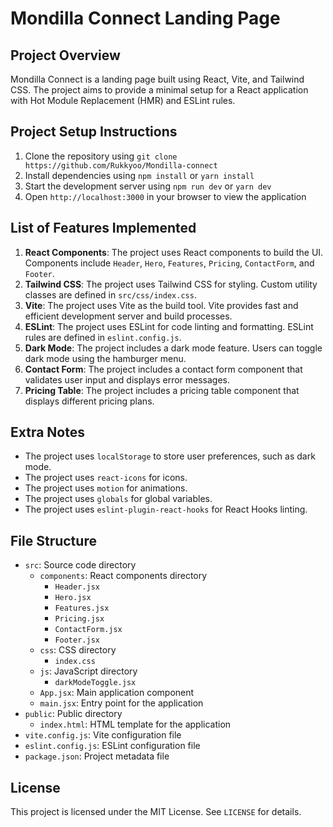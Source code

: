 **Mondilla Connect Landing Page**
=====================================

**Project Overview**
-------------------

Mondilla Connect is a landing page built using React, Vite, and Tailwind CSS. The project aims to provide a minimal setup for a React application with Hot Module Replacement (HMR) and ESLint rules.

**Project Setup Instructions**
-----------------------------

1. Clone the repository using `git clone https://github.com/Rukkyoo/Mondilla-connect`
2. Install dependencies using `npm install` or `yarn install`
3. Start the development server using `npm run dev` or `yarn dev`
4. Open `http://localhost:3000` in your browser to view the application

**List of Features Implemented**
-------------------------------

1. **React Components**: The project uses React components to build the UI. Components include `Header`, `Hero`, `Features`, `Pricing`, `ContactForm`, and `Footer`.
2. **Tailwind CSS**: The project uses Tailwind CSS for styling. Custom utility classes are defined in `src/css/index.css`.
3. **Vite**: The project uses Vite as the build tool. Vite provides fast and efficient development server and build processes.
4. **ESLint**: The project uses ESLint for code linting and formatting. ESLint rules are defined in `eslint.config.js`.
5. **Dark Mode**: The project includes a dark mode feature. Users can toggle dark mode using the hamburger menu.
6. **Contact Form**: The project includes a contact form component that validates user input and displays error messages.
7. **Pricing Table**: The project includes a pricing table component that displays different pricing plans.

**Extra Notes**
----------------

* The project uses `localStorage` to store user preferences, such as dark mode.
* The project uses `react-icons` for icons.
* The project uses `motion` for animations.
* The project uses `globals` for global variables.
* The project uses `eslint-plugin-react-hooks` for React Hooks linting.

**File Structure**
-----------------

* `src`: Source code directory
	+ `components`: React components directory
		- `Header.jsx`
		- `Hero.jsx`
		- `Features.jsx`
		- `Pricing.jsx`
		- `ContactForm.jsx`
		- `Footer.jsx`
	+ `css`: CSS directory
		- `index.css`
	+ `js`: JavaScript directory
		- `darkModeToggle.jsx`
	+ `App.jsx`: Main application component
	+ `main.jsx`: Entry point for the application
* `public`: Public directory
	+ `index.html`: HTML template for the application
* `vite.config.js`: Vite configuration file
* `eslint.config.js`: ESLint configuration file
* `package.json`: Project metadata file

**License**
----------

This project is licensed under the MIT License. See `LICENSE` for details.
